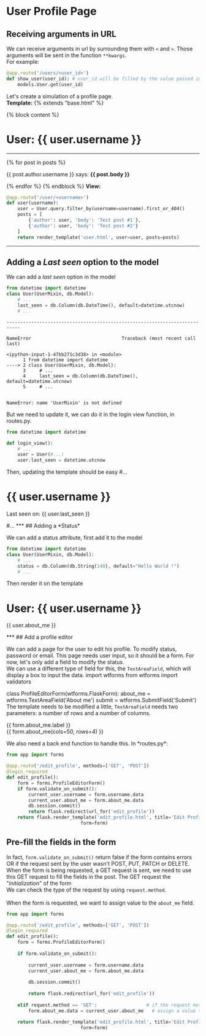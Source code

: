 # User Profile Page

## Receiving arguments in URL
We can receive arguments in url by surrounding them with `<` and `>`. Those arguments will be sent in the function `**kwargs`.<br>
For example:


```python
@app.route('/users/<user_id>')
def show_user(user_id): # user_id will be filled by the value passed in the url
    models.User.get(user_id) 
```

Let's create a simulation of a profile page.<br>
__Template:__
{% extends "base.html" %}

{% block content %}
    <h1>User: {{ user.username }}</h1>
    <hr>
    {% for post in posts %}
    <p>
    {{ post.author.username }} says: <b>{{ post.body }}</b>
    </p>
    {% endfor %}
{% endblock %}
__View:__


```python
@app.route('/user/<username>')
def user(username):
    user = User.query.filter_by(username=username).first_or_404()
    posts = [
        {'author': user, 'body': 'Test post #1'},
        {'author': user, 'body': 'Test post #2'}
    ]
    return render_template('user.html', user=user, posts=posts)
```

***
## Adding a *Last seen* option to the model
We can add a *last seen* option in the model


```python
from datetime import datetime
class User(UserMixin, db.Model):
    # ...
    last_seen = db.Column(db.DateTime(), default=datetime.utcnow)
    # ...
```


    ---------------------------------------------------------------------------

    NameError                                 Traceback (most recent call last)

    <ipython-input-1-47bb271c3d38> in <module>
          1 from datetime import datetime
    ----> 2 class User(UserMixin, db.Model):
          3     # ...
          4     last_seen = db.Column(db.DateTime(), default=datetime.utcnow)
          5     # ...
    

    NameError: name 'UserMixin' is not defined


But we need to update it, we can do it in the login view function, in routes.py.


```python
from datetime import datetime

def login_view():
    # ... 
    user = User(#...)
    user.last_seen = datetime.utcnow
```

Then, updating the template should be easy
#...
<h1>{{ user.username }}</h1>
<p>Last seen on: {{ user.last_seen }}</p>
#...
***
## Adding a *Status*

We can add a status attribute, first add it to the model


```python
from datetime import datetime
class User(UserMixin, db.Model):
    # ...
    status = db.Column(db.String(140), default="Hello World !")
    # ...
```

Then render it on the template

<h1>User: {{ user.username }}</h1>
<p>{{ user.about_me }}</p>
***
## Add a profile editor 

We can add a page for the user to edit his profile. To modify status, password or email. This page needs user input, so it should be a form. For now, let's only add a field to modify the status. <br>
We can use a different type of field for this, the `TextAreaField`, which will display a box to input the data.
import wtforms
from wtforms import validators

class ProfileEditorForm(wtforms.FlaskForm):
    about_me = wtforms.TextAreaField('About me')
    submit = wtforms.SubmitField('Submit')
The template needs to be modified a little, `TextAreaField` needs two parameters: a number of rows and a number of columns.
<p>
    {{ form.about_me.label }}<br>
    {{ form.about_me(cols=50, rows=4) }}<br>
</p>
We also need a back end function to handle this. In *routes.py*:


```python
from app import forms

@app.route('/edit_profile', methods=['GET', 'POST'])
@login_required
def edit_profile():
    form = forms.ProfileEditorForm()
    if form.validate_on_submit():
        current_user.username = form.username.data
        current_user.about_me = form.about_me.data
        db.session.commit()
        return flask.redirect(url_for('edit_profile'))
    return flask.render_template('edit_profile.html', title='Edit Profile',
                           form=form)
```

## Pre-fill the fields in the form

In fact, `form.validate_on_submit()` return false if the form contains errors OR if the request sent by the user wasn't POST, PUT, PATCH or DELETE.<br>
When the form is being requested, a GET request is sent, we need to use this GET request to fill the fields in the post. The GET request the "*initialization*" of the form<br>
We can check the type of the request by using `request.method`.<br>
<br>
When the form is requested, we want to assign value to the `about_me` field.



```python
from app import forms

@app.route('/edit_profile', methods=['GET', 'POST'])
@login_required
def edit_profile():
    form = forms.ProfileEditorForm()
    
    if form.validate_on_submit():
        
        current_user.username = form.username.data
        current_user.about_me = form.about_me.data
        
        db.session.commit()
        
        return flask.redirect(url_for('edit_profile'))
    
    elif request.method == 'GET':                  # if the request method is GET
        form.about_me.data = current_user.about_me   # assign a value to the about_me form
        
    return flask.render_template('edit_profile.html', title='Edit Profile',
                           form=form)
```
